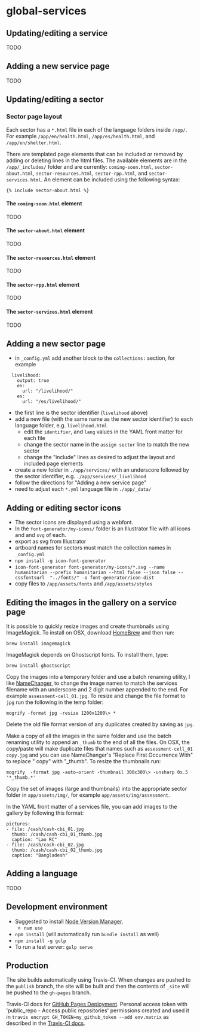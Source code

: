# global-services

## Updating/editing a service

TODO

## Adding a new service page

TODO

## Updating/editing a sector

### Sector page layout

Each sector has a `*.html` file in each of the language folders inside `/app/`. For example `/app/en/health.html`, `/app/es/health.html`, and `/app/en/shelter.html`.

There are templated page elements that can be included or removed by adding or deleting lines in the html files.
The available elements are in the `/app/_includes/` folder and are currently: `coming-soon.html`, `sector-about.html`, `sector-resources.html`, `sector-rpp.html`, and `sector-services.html`. An element can be included using the following syntax:
```
{% include sector-about.html %}
```

#### The `coming-soon.html` element

TODO

#### The `sector-about.html` element

TODO

#### The `sector-resources.html` element

TODO

#### The `sector-rpp.html` element

TODO

#### The `sector-services.html` element

TODO


## Adding a new sector page

- in `_config.yml` add another block to the `collections:` section, for example
```
  livelihood:
    output: true
    en: 
      url: "/livelihood/"
    es: 
      url: "/es/livelihood/"
```
- the first line is the sector identifier (`livelihood` above)
- add a new file (with the same name as the new sector identifier) to each language folder, e.g. `livelihood.html`
  - edit the `identifier`, and `lang` values in the YAML front matter for each file
  - change the sector name in the `assign sector` line to match the new sector
  - change the "include" lines as desired to adjust the layout and included page elements
- create a new folder in `./app/services/` with an underscore followed by the sector identifier, e.g. `./app/services/_livelihood`
- follow the directions for "Adding a new service page"
- need to adjust each `*.yml` language file in `./app/_data/`

## Adding or editing sector icons

- The sector icons are displayed using a webfont.
- In the `font-generator/my-icons/` folder is an Illustrator file with all icons and and `svg` of each.
- export as svg from Illustrator
- artboard names for sectors must match the collection names in `_config.yml`
- `npm install -g icon-font-generator`
- `icon-font-generator font-generator/my-icons/*.svg --name humanitarian --prefix humanitarian --html false --json false --cssfontsurl  "../fonts/" -o font-generator/icon-dist`  
- copy files to `/app/assets/fonts` and `/app/assets/styles`

## Editing the images in the gallery on a service page

It is possible to quickly resize images and create thumbnails using ImageMagick.
To install on OSX, download [HomeBrew](https://brew.sh/) and then run:
```
brew install imagemagick
```

ImageMagick depends on Ghostscript fonts. To install them, type:
```
brew install ghostscript
```

Copy the images into a temporary folder and use a batch renaming utility, I like [NameChanger](https://mrrsoftware.com/namechanger/), to change the image names to match the services filename with an underscore and 2 digit number appended to the end. For example `assessment-cell_01.jpg`. To resize and change the file format to `jpg` run the following in the temp folder:
```
mogrify -format jpg -resize 1200x1200\> *
```
Delete the old file format version of any duplicates created by saving as `jpg`.

Make a copy of all the images in the same folder and use the batch renaming utility to append an `_thumb` to the end of all the files. On OSX, the copy/paste will make duplicate files that names such as `assessment-cell_01 copy.jpg` and you can use NameChanger's "Replace First Occurrence With" to replace " copy" with "\_thumb". To resize the thumbnails run:
```
mogrify  -format jpg -auto-orient -thumbnail 300x300\> -unsharp 0x.5  '*_thumb.*'
```

Copy the set of images (large and thumbnails) into the appropriate sector folder in `app/assets/img/`, for example `app/assets/img/assessment`.

In the YAML front matter of a services file, you can add images to the gallery by following this format:

```
pictures:
- file: /cash/cash-cbi_01.jpg
  thumb: /cash/cash-cbi_01_thumb.jpg
  caption: "Lao RC"
- file: /cash/cash-cbi_02.jpg
  thumb: /cash/cash-cbi_02_thumb.jpg
  caption: "Bangladesh"
```

## Adding a language

TODO

## Development environment

- Suggested to install [Node Version Manager](https://github.com/nvm-sh/nvm). 
  - `nvm use`
- `npm install` (will automatically run `bundle install` as well)
- `npm install -g gulp`
- To run a test server: `gulp serve`

## Production

The site builds automatically using Travis-CI. When changes are pushed to the `publish` branch, the site will be built and then the contents of `_site` will be pushed to the `gh-pages` branch.

Travis-CI docs for [GitHub Pages Deployment](https://docs.travis-ci.com/user/deployment/pages/). Personal access token with 'public_repo - Access public repositories' permissions created and used it in `travis encrypt GH_TOKEN=my_github_token --add env.matrix` as described in the [Travis-CI docs](https://docs.travis-ci.com/user/environment-variables#Encrypting-environment-variables).